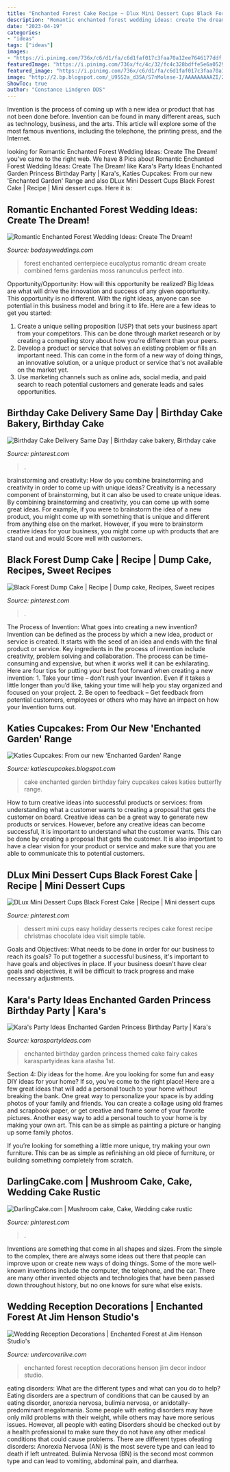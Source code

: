 ```yaml
---
title: "Enchanted Forest Cake Recipe ~ Dlux Mini Dessert Cups Black Forest Cake"
description: "Romantic enchanted forest wedding ideas: create the dream!"
date: "2023-04-19"
categories:
- "ideas"
tags: ["ideas"]
images:
- "https://i.pinimg.com/736x/c6/d1/fa/c6d1faf017c3faa70a12ee7646177ddf.jpg"
featuredImage: "https://i.pinimg.com/736x/fc/4c/32/fc4c328bdffe5e6a0529b57833e6c37e.jpg"
featured_image: "https://i.pinimg.com/736x/c6/d1/fa/c6d1faf017c3faa70a12ee7646177ddf.jpg"
image: "http://2.bp.blogspot.com/_U95S2a_d3SA/S7nMolnse-I/AAAAAAAAAZI/2DAsR06MV24/s1600/004.JPG"
ShowToc: true
author: "Constance Lindgren DDS"
---
```



Invention is the process of coming up with a new idea or product that has not been done before. Invention can be found in many different areas, such as technology, business, and the arts. This article will explore some of the most famous inventions, including the telephone, the printing press, and the Internet.

	

		
looking for Romantic Enchanted Forest Wedding Ideas: Create The Dream! you've came to the right web. We have 8 Pics about Romantic Enchanted Forest Wedding Ideas: Create The Dream! like Kara&#039;s Party Ideas Enchanted Garden Princess Birthday Party | Kara&#039;s, Katies Cupcakes: From our new &#039;Enchanted Garden&#039; Range and also DLux Mini Dessert Cups Black Forest Cake | Recipe | Mini dessert cups. Here it is:
		
    
## Romantic Enchanted Forest Wedding Ideas: Create The Dream!

<img loading=lazy src="http://bodasyweddings.com/wp-content/uploads/2017/03/eucalyptus-green-wedding-centerpiece.jpg" onerror="this.onerror=null;this.src='https://tse4.mm.bing.net/th?id=OIP.t1NhnmGeEvm_9OWwwMZkuwHaLH&amp;pid=15.1';" alt="Romantic Enchanted Forest Wedding Ideas: Create The Dream!">

_Source: bodasyweddings.com_

>forest enchanted centerpiece eucalyptus romantic dream create combined ferns gardenias moss ranunculus perfect into. 

	

Opportunity/Opportunity: How will this opportunity be realized?
Big Ideas are what will drive the innovation and success of any given opportunity. This opportunity is no different. With the right ideas, anyone can see potential in this business model and bring it to life. Here are a few ideas to get you started: 
1. Create a unique selling proposition (USP) that sets your business apart from your competitors. This can be done through market research or by creating a compelling story about how you're different than your peers. 
2. Develop a product or service that solves an existing problem or fills an important need. This can come in the form of a new way of doing things, an innovative solution, or a unique product or service that's not available on the market yet. 
3. Use marketing channels such as online ads, social media, and paid search to reach potential customers and generate leads and sales opportunities.

    
## Birthday Cake Delivery Same Day | Birthday Cake Bakery, Birthday Cake

<img loading=lazy src="https://i.pinimg.com/736x/c6/d1/fa/c6d1faf017c3faa70a12ee7646177ddf.jpg" onerror="this.onerror=null;this.src='https://tse4.mm.bing.net/th?id=OIP.F3di8zk6nPDA9b63MhBLMgHaG4&amp;pid=15.1';" alt="Birthday Cake Delivery Same Day | Birthday cake bakery, Birthday cake">

_Source: pinterest.com_

>. 

	

brainstorming and creativity: How do you combine brainstorming and creativity in order to come up with unique ideas?
Creativity is a necessary component of brainstorming, but it can also be used to create unique ideas. By combining brainstorming and creativity, you can come up with some great ideas. For example, if you were to brainstorm the idea of a new product, you might come up with something that is unique and different from anything else on the market. However, if you were to brainstorm creative ideas for your business, you might come up with products that are stand out and would Score well with customers.

    
## Black Forest Dump Cake | Recipe | Dump Cake, Recipes, Sweet Recipes

<img loading=lazy src="https://i.pinimg.com/736x/fc/4c/32/fc4c328bdffe5e6a0529b57833e6c37e.jpg" onerror="this.onerror=null;this.src='https://tse4.mm.bing.net/th?id=OIP.0Ou3WVqoyfBtpUM8G46nEgHaHV&amp;pid=15.1';" alt="Black Forest Dump Cake | Recipe | Dump cake, Recipes, Sweet recipes">

_Source: pinterest.com_

>. 

	

The Process of Invention: What goes into creating a new invention?
Invention can be defined as the process by which a new idea, product or service is created. It starts with the seed of an idea and ends with the final product or service. Key ingredients in the process of invention include creativity, problem solving and collaboration. The process can be time-consuming and expensive, but when it works well it can be exhilarating. Here are four tips for putting your best foot forward when creating a new invention: 1. Take your time – don’t rush your Invention. Even if it takes a little longer than you’d like, taking your time will help you stay organized and focused on your project. 2. Be open to feedback – Get feedback from potential customers, employees or others who may have an impact on how your Invention turns out. 
    
## Katies Cupcakes: From Our New &#039;Enchanted Garden&#039; Range

<img loading=lazy src="http://2.bp.blogspot.com/_U95S2a_d3SA/S7nMolnse-I/AAAAAAAAAZI/2DAsR06MV24/s1600/004.JPG" onerror="this.onerror=null;this.src='https://tse1.mm.bing.net/th?id=OIP._7Y5mjUXLpPvViyVLXahhAHaJ4&amp;pid=15.1';" alt="Katies Cupcakes: From our new &#039;Enchanted Garden&#039; Range">

_Source: katiescupcakes.blogspot.com_

>cake enchanted garden birthday fairy cupcakes cakes katies butterfly range. 

	

How to turn creative ideas into successful products or services: from understanding what a customer wants to creating a proposal that gets the customer on board.
Creative ideas can be a great way to generate new products or services. However, before any creative ideas can become successful, it is important to understand what the customer wants. This can be done by creating a proposal that gets the customer. It is also important to have a clear vision for your product or service and make sure that you are able to communicate this to potential customers.

    
## DLux Mini Dessert Cups Black Forest Cake | Recipe | Mini Dessert Cups

<img loading=lazy src="https://i.pinimg.com/736x/54/ba/aa/54baaa42428be69ca19e6d8c7a6fb46c.jpg" onerror="this.onerror=null;this.src='https://tse3.mm.bing.net/th?id=OIP.diRYlFWMjQAURAEsElitPAHaLH&amp;pid=15.1';" alt="DLux Mini Dessert Cups Black Forest Cake | Recipe | Mini dessert cups">

_Source: pinterest.com_

>dessert mini cups easy holiday desserts recipes cake forest recipe christmas chocolate idea visit simple table. 

	

Goals and Objectives: What needs to be done in order for our business to reach its goals?
To put together a successful business, it's important to have goals and objectives in place. If your business doesn't have clear goals and objectives, it will be difficult to track progress and make necessary adjustments.

    
## Kara&#039;s Party Ideas Enchanted Garden Princess Birthday Party | Kara&#039;s

<img loading=lazy src="http://karaspartyideas.com/wp-content/uploads/2017/03/Enchanted-Garden-Princess-Birthday-Party-via-Karas-Party-Ideas-KarasPartyIdeas.com22.jpg" onerror="this.onerror=null;this.src='https://tse1.mm.bing.net/th?id=OIP.ODTIk6H9shcLBdkJWoPS7AHaLH&amp;pid=15.1';" alt="Kara&#039;s Party Ideas Enchanted Garden Princess Birthday Party | Kara&#039;s">

_Source: karaspartyideas.com_

>enchanted birthday garden princess themed cake fairy cakes karaspartyideas kara atasha 1st. 

	

Section 4: Diy ideas for the home.
Are you looking for some fun and easy DIY ideas for your home? If so, you’ve come to the right place! Here are a few great ideas that will add a personal touch to your home without breaking the bank.
One great way to personalize your space is by adding photos of your family and friends. You can create a collage using old frames and scrapbook paper, or get creative and frame some of your favorite pictures. Another easy way to add a personal touch to your home is by making your own art. This can be as simple as painting a picture or hanging up some family photos.

If you’re looking for something a little more unique, try making your own furniture. This can be as simple as refinishing an old piece of furniture, or building something completely from scratch.

    
## DarlingCake.com | Mushroom Cake, Cake, Wedding Cake Rustic

<img loading=lazy src="https://i.pinimg.com/736x/56/ec/ba/56ecbacc34f0349c737fdae27f6acced--mushroom-cake-rustic-wedding-cakes.jpg" onerror="this.onerror=null;this.src='https://tse4.mm.bing.net/th?id=OIP.EnIh0QirAiMIOTG1_Mi5egHaHx&amp;pid=15.1';" alt="DarlingCake.com | Mushroom cake, Cake, Wedding cake rustic">

_Source: pinterest.com_

>. 

	

Inventions are something that come in all shapes and sizes. From the simple to the complex, there are always some ideas out there that people can improve upon or create new ways of doing things. Some of the more well-known inventions include the computer, the telephone, and the car. There are many other invented objects and technologies that have been passed down throughout history, but no one knows for sure what else exists.

    
## Wedding Reception Decorations | Enchanted Forest At Jim Henson Studio&#039;s

<img loading=lazy src="http://undercoverlive.com/wp-content/uploads/2014/04/20140405_180454-1024x768.jpg" onerror="this.onerror=null;this.src='https://tse3.mm.bing.net/th?id=OIP.MNAoSD0GHxa_Brz9Uo5NDgHaFj&amp;pid=15.1';" alt="Wedding Reception Decorations | Enchanted Forest at Jim Henson Studio&#039;s">

_Source: undercoverlive.com_

>enchanted forest reception decorations henson jim decor indoor studio. 

	

eating disorders: What are the different types and what can you do to help?
Eating disorders are a spectrum of conditions that can be caused by an eating disorder, anorexia nervosa, bulimia nervosa, or anidotally-predominant megalomania. Some people with eating disorders may have only mild problems with their weight, while others may have more serious issues. However, all people with eating Disorders should be checked out by a health professional to make sure they do not have any other medical conditions that could cause problems. 
There are different types ofeating disorders: Anorexia Nervosa (AN) is the most severe type and can lead to death if left untreated. Bulimia Nervosa (BN) is the second most common type and can lead to vomiting, abdominal pain, and diarrhea.

